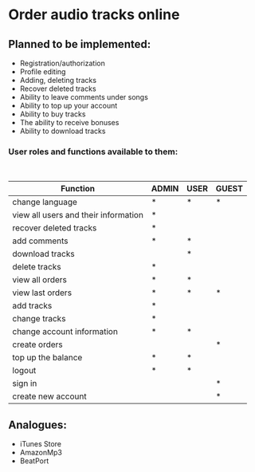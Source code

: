 # Order audio tracks online
## Planned to be implemented:
* Registration/authorization
* Profile editing
* Adding, deleting tracks
* Recover deleted tracks
* Ability to leave comments under songs
* Ability to top up your account
* Ability to buy tracks
* The ability to receive bonuses
* Ability to download tracks

### User roles and functions available to them:
<br/>

|Function| 	ADMIN | 	USER | GUEST |
|---------|------|------|-------|
change language | *    | *    | *     |
view all users and their information | *    |      |       |
recover deleted tracks | *    |      |      |
add comments | *    | *     |      |
download tracks |      | *     |      |
delete tracks | *     |      |      |
view all orders | *    | *    |       |
view last orders | *    | *    | *     |
add tracks | *    |      |       |	
change tracks | *    |      |       |
change account information | *    | *    |       |
create orders |      |      | *     | 
top up the balance | *    | *    |       |
logout | *    | *    |       |
sign in	|      |      | *     |
create new account |      |            | *     | <br/>	

## Analogues:
* iTunes Store
* AmazonMp3
* BeatPort